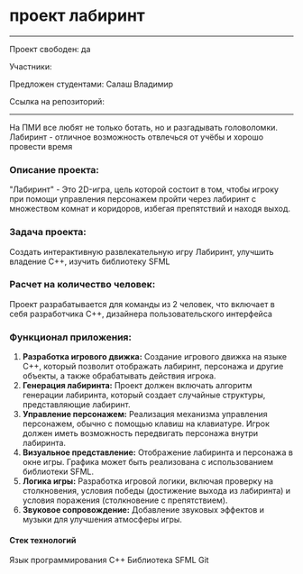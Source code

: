 # проект лабиринт

---

Проект свободен: да

Участники: 

Предложен студентами: Салаш Владимир

Ссылка на репозиторий: 

---


На ПМИ все любят не только ботать, но и разгадывать головоломки. Лабиринт - отличное возможность отвлечься от учёбы и хорошо провести время
### Описание проекта: 
"Лабиринт" - Это 2D-игра, цель которой состоит в том, чтобы игроку при помощи управления персонажем пройти через лабиринт с множеством комнат и коридоров, избегая препятствий и находя выход.
### **Задача проекта**: 
Создать интерактивную развлекательную игру Лабиринт, улучшить владение С++, изучить библиотеку SFML

### **Расчет на количество человек**: 
Проект разрабатывается для команды из 2 человек, что включает в себя разработчика C++, дизайнера пользовательского интерфейса

### **Функционал приложения:**

1. **Разработка игрового движка:** Создание игрового движка на языке C++, который позволит отображать лабиринт, персонажа и другие объекты, а также обрабатывать действия игрока.
2. **Генерация лабиринта:** Проект должен включать алгоритм генерации лабиринта, который создает случайные структуры, представляющие лабиринт.
3. **Управление персонажем:** Реализация механизма управления персонажем, обычно с помощью клавиш на клавиатуре. Игрок должен иметь возможность передвигать персонажа внутри лабиринта.
4. **Визуальное представление:** Отображение лабиринта и персонажа в окне игры. Графика может быть реализована с использованием библиотеки SFML.
5. **Логика игры:** Разработка игровой логики, включая проверку на столкновения, условия победы (достижение выхода из лабиринта) и условия поражения (столкновение с препятствием).
6. **Звуковое сопровождение:** Добавление звуковых эффектов и музыки для улучшения атмосферы игры.
#### **Стек технологий**
Язык программирования C++
Библиотека SFML
Git
